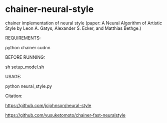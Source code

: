 # chainer-neural-style
chainer implementation of neural style (paper: A Neural Algorithm of Artistic Style by Leon A. Gatys, Alexander S. Ecker, and Matthias Bethge.)

REQUIREMENTS:

  python 
  chainer 
  cudnn 
  
BEFORE RUNNING:

  sh setup_model.sh

USAGE:

  python neural_style.py
  
  
  
Citation:

  https://github.com/jcjohnson/neural-style
  
  https://github.com/yusuketomoto/chainer-fast-neuralstyle
